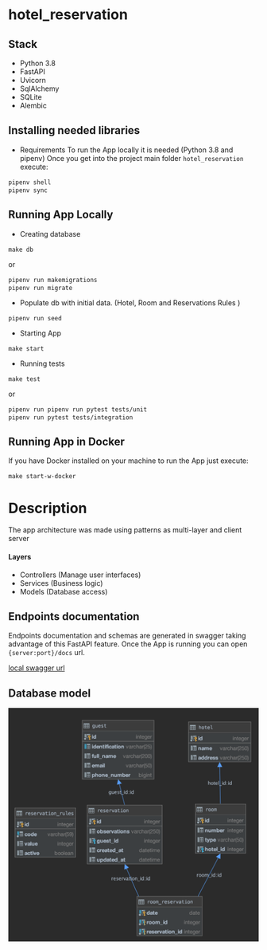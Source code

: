 # hotel_reservation

## Stack
- Python 3.8
- FastAPI
- Uvicorn
- SqlAlchemy
- SQLite
- Alembic

## Installing needed libraries 
- Requirements
To run the App locally it is needed (Python 3.8 and pipenv)
Once you get into the project main folder `hotel_reservation` execute:
```shell script
pipenv shell
pipenv sync
```

## Running App Locally
- Creating database
```shell script
make db
```
or

```shell script
pipenv run makemigrations
pipenv run migrate
```

- Populate db with initial data. (Hotel, Room and Reservations Rules )

```shell script
pipenv run seed
```

- Starting App
```shell script
make start
```

- Running tests
```shell script
make test
```
or
```shell script
pipenv run pipenv run pytest tests/unit
pipenv run pytest tests/integration
```
## Running App in Docker
If you have Docker installed on your machine to run the App just execute:
```shell script
make start-w-docker
```

# Description
The app architecture was made using patterns as multi-layer and client server
#### Layers
- Controllers (Manage user interfaces)
- Services (Business logic)
- Models (Database access)

## Endpoints documentation
Endpoints documentation and schemas are generated in swagger taking advantage of this FastAPI feature.
Once the App is running you can open ``{server:port}/docs`` url.

[local swagger url](http://0.0.0.0:8080/docs)

## Database model
![alt text](hotel_reservation_data_model.png)



